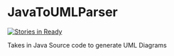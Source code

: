 # JavaToUMLParser

[![Stories in Ready](https://badge.waffle.io/gurnoors/JavaToUMLParser.svg?label=ready&title=Ready)](http://waffle.io/gurnoors/JavaToUMLParser)

Takes in Java Source code to generate UML Diagrams

